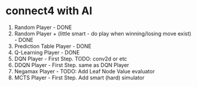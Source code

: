 # connect4 with AI

1. Random Player - DONE
1. Random Player + (little smart - do play when winning/losing move exist) - DONE
1. Prediction Table Player - DONE
1. Q-Learning Player - DONE
1. DQN Player - First Step. TODO: conv2d or etc
1. DDQN Player - First Step. same as DQN Player
1. Negamax Player - TODO: Add Leaf Node Value evaluator
1. MCTS Player - First Step. Add smart (hard) simulator

